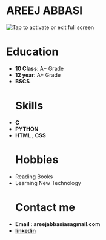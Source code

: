 <!DOCTYPE html>
<html lang="en">
<head>
    <meta charset="UTF-8">
    <meta name="viewport" content="width=device-width, initial-scale=1.0">
    
</head>
<body>

<h1> AREEJ ABBASI</h1>
<img src="https://th.bing.com/th/id/R.dd15ed1705e4232b47787934750df4ba?rik=qStE5GNxJ%2bnY%2fw&amp;pid=ImgRaw&amp;r=0" alt="Tap to activate or exit full screen" class=" nofocus" tabindex="0" aria-label="Tap to activate or exit full screen" role="link">
<h1>Education</h1>
<ul>
    <li><B>10 Class</B>: A+ Grade</li>
    <li> <b>12 year</b>: A+ Grade</li>
    <li><B>BSCS</B></li>
<h1>Skills</h1>
<LI> <b>C</b></LI>
<LI><B>PYTHON</B></LI>
<li><B>HTML , CSS </B></li>

<H1>Hobbies</H1>

<li>Reading Books</li>
<li>Learning New Technology</li>
<H1>Contact me</H1>
<LI><b> Email : <b>areejabbasiasagmail.com</b></LI>
<li><a href="https://www.linkedin.com/in/areej-abbasi-b04418321/">linkedin </a></li>

</ul>
</body>
</html>
